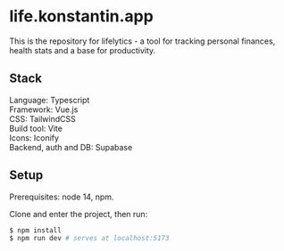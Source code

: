 # life.konstantin.app

This is the repository for lifelytics - a tool for tracking personal finances, health stats and a base for productivity.

## Stack

Language: Typescript  
Framework: Vue.js  
CSS: TailwindCSS  
Build tool: Vite  
Icons: Iconify  
Backend, auth and DB: Supabase

## Setup

Prerequisites: node 14, npm.

Clone and enter the project, then run:

```bash
$ npm install
$ npm run dev # serves at localhost:5173
```
